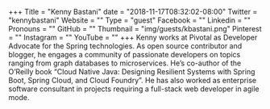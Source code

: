 +++
Title = "Kenny Bastani"
date = "2018-11-17T08:32:02-08:00"
Twitter = "kennybastani"
Website = ""
Type = "guest"
Facebook = ""
Linkedin = ""
Pronouns = ""
GitHub = ""
Thumbnail = "img/guests/kbastani.png"
Pinterest = ""
Instagram = ""
YouTube = ""
+++
Kenny works at Pivotal as Developer Advocate for the Spring technologies. As open source contributor and blogger, he engages a community of passionate developers on topics ranging from graph databases to microservices. He’s co-author of the O’Reilly book “Cloud Native Java: Designing Resilient Systems with Spring Boot, Spring Cloud, and Cloud Foundry”. He has also worked as enterprise software consultant in projects requiring a full-stack web developer in agile mode.
